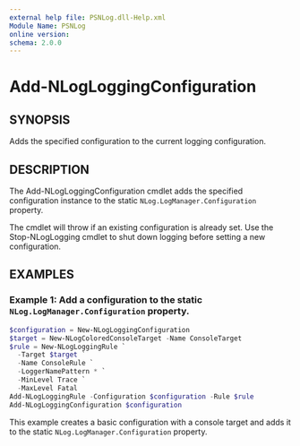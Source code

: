 ```yaml
---
external help file: PSNLog.dll-Help.xml
Module Name: PSNLog
online version:
schema: 2.0.0
---
```


# Add-NLogLoggingConfiguration

## SYNOPSIS

Adds the specified configuration to the current logging configuration.

## DESCRIPTION

The Add-NLogLoggingConfiguration cmdlet adds the specified configuration instance to the static `NLog.LogManager.Configuration` property.

The cmdlet will throw if an existing configuration is already set. Use the Stop-NLogLogging cmdlet to shut down logging before setting a new configuration.

## EXAMPLES

### Example 1: Add a configuration to the static `NLog.LogManager.Configuration` property.

```powershell
$configuration = New-NLogLoggingConfiguration
$target = New-NLogColoredConsoleTarget -Name ConsoleTarget
$rule = New-NLogLoggingRule `
  -Target $target `
  -Name ConsoleRule `
  -LoggerNamePattern * `
  -MinLevel Trace `
  -MaxLevel Fatal
Add-NLogLoggingRule -Configuration $configuration -Rule $rule
Add-NLogLoggingConfiguration $configuration
```

This example creates a basic configuration with a console target and adds it to the static `NLog.LogManager.Configuration` property.